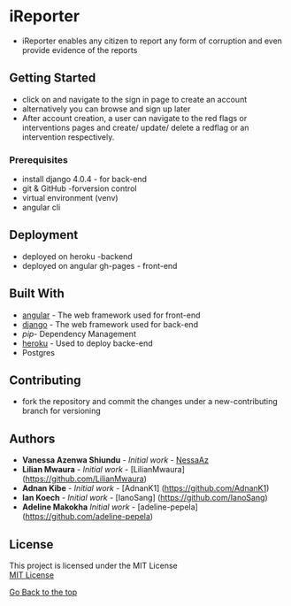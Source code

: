 # iReporter
* iReporter enables any citizen to report any form of corruption and even provide evidence of the reports

## Getting Started
* click on and navigate to the sign in page to create an account
* alternatively you can browse and sign up later
* After account creation, a user can navigate to the red flags or interventions pages and create/ update/ delete a redflag or an intervention respectively. 

### Prerequisites
* install django 4.0.4 - for back-end
* git & GitHub -forversion control
* virtual environment (venv)
* angular cli


## Deployment
* deployed on heroku -backend
* deployed on angular gh-pages - front-end


## Built With

* [angular](https://angular.io/) - The web framework used for front-end
* [django](https://www.djangoproject.com/) - The web framework used for back-end
* *pip*- Dependency Management
* [heroku](https://www.heroku.com/home) - Used to deploy backe-end
* Postgres

## Contributing
* fork the repository and commit the changes under a new-contributing branch for versioning

## Authors

* **Vanessa Azenwa Shiundu** - *Initial work* - [NessaAz](https://github.com/NessaAz)
* **Lilian Mwaura** - *Initial work* - [LilianMwaura]
(https://github.com/LilianMwaura)
* **Adnan Kibe** - *Initial work* - [AdnanK1]
(https://github.com/AdnanK1)
* **Ian Koech** - *Initial work* - [IanoSang]
(https://github.com/IanoSang)
* **Adeline Makokha** *Initial work* - [adeline-pepela]
(https://github.com/adeline-pepela)

## License
This project is licensed under the MIT License  
[MIT License](./LICENSE)

 [Go Back to the top](#portfolio)
